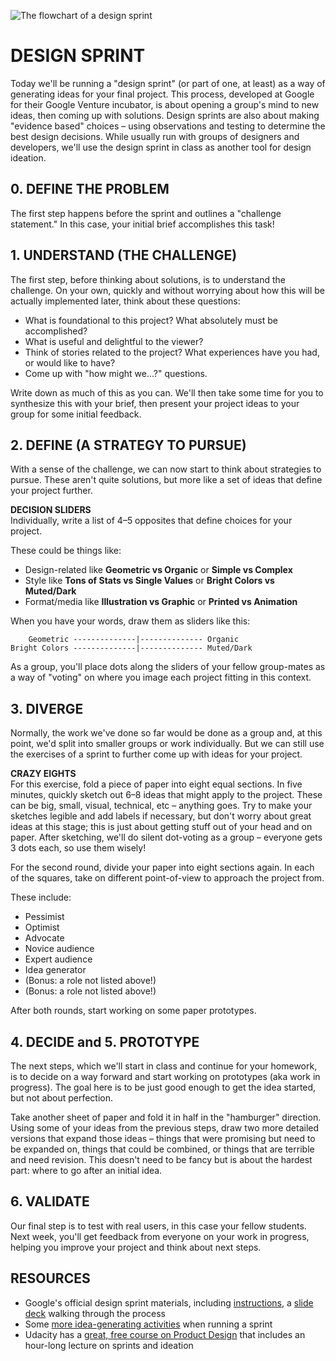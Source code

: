 ![The flowchart of a design sprint](https://raw.githubusercontent.com/jeffThompson/DataVisualization/master/Images/Week10/DesignSprintFlowchart.png)

# DESIGN SPRINT  

Today we'll be running a "design sprint" (or part of one, at least) as a way of generating ideas for your final project. This process, developed at Google for their Google Venture incubator, is about opening a group's mind to new ideas, then coming up with solutions. Design sprints are also about making "evidence based" choices – using observations and testing to determine the best design decisions. While usually run with groups of designers and developers, we'll use the design sprint in class as another tool for design ideation.


## 0. DEFINE THE PROBLEM  
The first step happens before the sprint and outlines a "challenge statement." In this case, your initial brief accomplishes this task!


## 1. UNDERSTAND (THE CHALLENGE)  
The first step, before thinking about solutions, is to understand the challenge. On your own, quickly and without worrying about how this will be actually implemented later, think about these questions:

* What is foundational to this project? What absolutely must be accomplished?  
* What is useful and delightful to the viewer?  
* Think of stories related to the project? What experiences have you had, or would like to have?  
* Come up with "how might we...?" questions.  

Write down as much of this as you can. We'll then take some time for you to synthesize this with your brief, then present your project ideas to your group for some initial feedback.


## 2. DEFINE (A STRATEGY TO PURSUE)  
With a sense of the challenge, we can now start to think about strategies to pursue. These aren't quite solutions, but more like a set of ideas that define your project further.

**DECISION SLIDERS**  
Individually, write a list of 4–5 opposites that define choices for your project. 

These could be things like:  
* Design-related like **Geometric vs Organic** or **Simple vs Complex**  
* Style like **Tons of Stats vs Single Values** or **Bright Colors vs Muted/Dark**  
* Format/media like **Illustration vs Graphic** or **Printed vs Animation**  

When you have your words, draw them as sliders like this:  

        Geometric --------------|-------------- Organic
    Bright Colors --------------|-------------- Muted/Dark

As a group, you'll place dots along the sliders of your fellow group-mates as a way of "voting" on where you image each project fitting in this context.  


## 3. DIVERGE  
Normally, the work we've done so far would be done as a group and, at this point, we'd split into smaller groups or work individually. But we can still use the exercises of a sprint to further come up with ideas for your project.

**CRAZY EIGHTS**  
For this exercise, fold a piece of paper into eight equal sections. In five minutes, quickly sketch out 6–8 ideas that might apply to the project. These can be big, small, visual, technical, etc – anything goes. Try to make your sketches legible and add labels if necessary, but don't worry about great ideas at this stage; this is just about getting stuff out of your head and on paper. After sketching, we'll do silent dot-voting as a group – everyone gets 3 dots each, so use them wisely! 

For the second round, divide your paper into eight sections again. In each of the squares, take on different point-of-view to approach the project from. 

These include:  

* Pessimist  
* Optimist  
* Advocate  
* Novice audience  
* Expert audience  
* Idea generator  
* (Bonus: a role not listed above!)  
* (Bonus: a role not listed above!)  

After both rounds, start working on some paper prototypes.


## 4. DECIDE and 5. PROTOTYPE  
The next steps, which we'll start in class and continue for your homework, is to decide on a way forward and start working on prototypes (aka work in progress). The goal here is to be just good enough to get the idea started, but not about perfection.

Take another sheet of paper and fold it in half in the "hamburger" direction. Using some of your ideas from the previous steps, draw two more detailed versions that expand those ideas – things that were promising but need to be expanded on, things that could be combined, or things that are terrible and need revision. This doesn't need to be fancy but is about the hardest part: where to go after an initial idea.


## 6. VALIDATE  
Our final step is to test with real users, in this case your fellow students. Next week, you'll get feedback from everyone on your work in progress, helping you improve your project and think about next steps.


## RESOURCES  
* Google's official design sprint materials, including [instructions](http://www.gv.com/sprint/), a [slide deck](https://developers.google.com/design-sprint/downloads/DesignSprintMethods.pdf) walking through the process  
* Some [more idea-generating activities](https://medium.com/@tw_jaymount/what-is-a-design-sprint-ac27495e932e) when running a sprint  
* Udacity has a [great, free course on Product Design](https://www.udacity.com/course/product-design--ud509) that includes an hour-long lecture on sprints and ideation  

